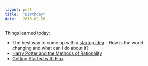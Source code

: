 ```yaml
---
layout: post
title:  "Birthday"
date:   2015-02-28
---
```

Things learned today:

* The best way to come up with a [startup idea](http://www.defmacro.org/2015/02/25/startup-ideas.html) - How is the world changing and what can I do about it?
* [Harry Potter and the Methods of Rationality](http://hpmor.com/)
* [Getting Started with Flux](http://ryanclark.me/getting-started-with-flux)
